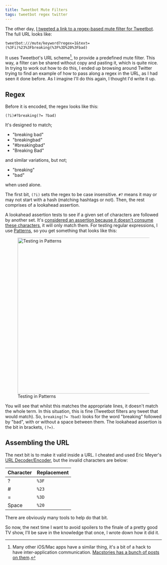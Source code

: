 ```yaml
---
title: Tweetbot Mute Filters
tags: tweetbot regex twitter
---
```


The other day, [I tweeted a link to a regex-based mute filter for Tweetbot][tweet].
The full URL looks like:

```
tweetbot:///mute/keyword?regex=1&text=(%3Fi)%23%3Fbreaking(%3F%3D%20%3Fbad)
```

It uses Tweetbot's URL scheme[^scheme], to provide a predefined mute filter. This
way, a filter can be shared without copy and pasting it, which is quite nice. In
trying to work out how to do this, I ended up browsing around Twitter trying to
find an example of how to pass along a regex in the URL, as I had seen it done 
before. As I imagine I'll do this again, I thought I'd write it up.

## Regex

Before it is encoded, the regex looks like this:

```regex
(?i)#?breaking(?= ?bad)
```

It's designed to match;

* "breaking bad"
* "breakingbad"
* "#breakingbad"
* "Breaking Bad"

and similar variations, but not;

* "breaking"
* "bad"

when used alone.

The first bit, `(?i)` sets the regex to be case insensitive. `#?` means it may or
may not start with a hash (matching hashtags or not). Then, the rest comprises of a
lookahead assertion.

A lookahead assertion tests to see if a given set of characters are followed by
another set. It's [considered an assertion because it doesn't consume these
characters][regex], it will only match them. For testing regular expressions, I use
[Patterns][], so you get something that looks like this:

<figure>
  <img src="/resources/images/bb-regex.png" alt="Testing in Patterns" width="500px">
  <figcaption>Testing in Patterns</figcaption>
</figure>

You will see that whilst this matches the appropriate lines, it doesn't match the
whole term. In this situation, this is fine (Tweetbot filters any tweet that would
match). So, `breaking(?= ?bad)` looks for the word "breaking" followed by "bad",
with or without a space between them. The lookahead assertion is the bit in
brackets, `(?=)`.

## Assembling the URL

The next bit is to make it valid inside a URL. I cheated and used Eric Meyer's
[URL Decoder/Encoder][encoder], but the invalid characters are below:

| Character | Replacement |
| --------- | ----------- |
| ?         | `%3F`       |
| &#35;     | `%23`       |
| =         | `%3D`       |
| Space     | `%20`       |

There are obviously many tools to help do that bit.

So now, the next time I want to avoid spoilers to the finale of a pretty good TV
show, I'll be save in the knowledge that once, I wrote down how it did it.

[^scheme]: Many other iOS/Mac apps have a similar thing, it's a bit of a hack to
    have inter-application communication. [Macstories has a bunch of posts on 
    them][scheme].

[tweet]: https://twitter.com/nickcharlton/status/366705942739423233
[scheme]: http://www.macstories.net/tag/url-scheme/
[regex]: http://www.regular-expressions.info/lookaround.html
[Patterns]: http://krillapps.com/patterns/
[encoder]: http://meyerweb.com/eric/tools/dencoder/

